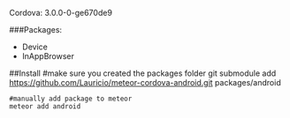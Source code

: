 Cordova: 3.0.0-0-ge670de9

###Packages:
  - Device
  - InAppBrowser

##Install
    #make sure you created the packages folder
    git submodule add https://github.com/Lauricio/meteor-cordova-android.git packages/android
    
    #manually add package to meteor
    meteor add android
